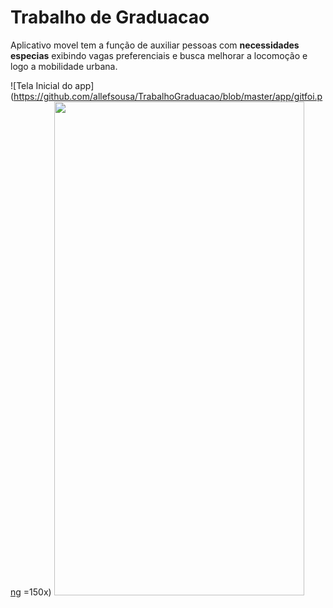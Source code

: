 # Trabalho de Graduacao
Aplicativo movel tem a função de auxiliar pessoas com **necessidades especias** exibindo  vagas preferenciais e busca  melhorar a locomoção e logo a mobilidade urbana.

![Tela Inicial do app](https://github.com/allefsousa/TrabalhoGraduacao/blob/master/app/gitfoi.png =150x)
<img src="https://github.com/allefsousa/TrabalhoGraduacao/blob/master/app/gitfoi.png" width="400" height="790"/>
